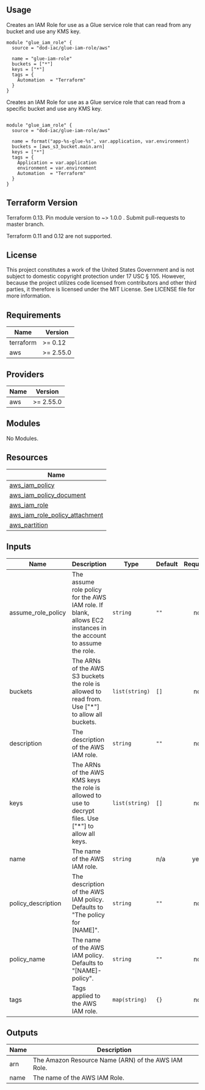 ## Usage

Creates an IAM Role for use as a Glue service role that can read from any bucket and use any KMS key.

```hcl
module "glue_iam_role" {
  source = "dod-iac/glue-iam-role/aws"

  name = "glue-iam-role"
  buckets = ["*"]
  keys = ["*"]
  tags = {
    Automation  = "Terraform"
  }
}
```

Creates an IAM Role for use as a Glue service role that can read from a specific bucket and use any KMS key.

```hcl

module "glue_iam_role" {
  source = "dod-iac/glue-iam-role/aws"

  name = format("app-%s-glue-%s", var.application, var.environment)
  buckets = [aws_s3_bucket.main.arn]
  keys = ["*"]
  tags = {
    Application = var.application
    environment = var.environment
    Automation  = "Terraform"
  }
}
```

## Terraform Version

Terraform 0.13. Pin module version to ~> 1.0.0 . Submit pull-requests to master branch.

Terraform 0.11 and 0.12 are not supported.

## License

This project constitutes a work of the United States Government and is not subject to domestic copyright protection under 17 USC § 105.  However, because the project utilizes code licensed from contributors and other third parties, it therefore is licensed under the MIT License.  See LICENSE file for more information.

## Requirements

| Name | Version |
|------|---------|
| terraform | >= 0.12 |
| aws | >= 2.55.0 |

## Providers

| Name | Version |
|------|---------|
| aws | >= 2.55.0 |

## Modules

No Modules.

## Resources

| Name |
|------|
| [aws_iam_policy](https://registry.terraform.io/providers/hashicorp/aws/latest/docs/resources/iam_policy) |
| [aws_iam_policy_document](https://registry.terraform.io/providers/hashicorp/aws/latest/docs/data-sources/iam_policy_document) |
| [aws_iam_role](https://registry.terraform.io/providers/hashicorp/aws/latest/docs/resources/iam_role) |
| [aws_iam_role_policy_attachment](https://registry.terraform.io/providers/hashicorp/aws/latest/docs/resources/iam_role_policy_attachment) |
| [aws_partition](https://registry.terraform.io/providers/hashicorp/aws/latest/docs/data-sources/partition) |

## Inputs

| Name | Description | Type | Default | Required |
|------|-------------|------|---------|:--------:|
| assume\_role\_policy | The assume role policy for the AWS IAM role.  If blank, allows EC2 instances in the account to assume the role. | `string` | `""` | no |
| buckets | The ARNs of the AWS S3 buckets the role is allowed to read from.  Use ["*"] to allow all buckets. | `list(string)` | `[]` | no |
| description | The description of the AWS IAM role. | `string` | `""` | no |
| keys | The ARNs of the AWS KMS keys the role is allowed to use to decrypt files.  Use ["*"] to allow all keys. | `list(string)` | `[]` | no |
| name | The name of the AWS IAM role. | `string` | n/a | yes |
| policy\_description | The description of the AWS IAM policy. Defaults to "The policy for [NAME]". | `string` | `""` | no |
| policy\_name | The name of the AWS IAM policy.  Defaults to "[NAME]-policy". | `string` | `""` | no |
| tags | Tags applied to the AWS IAM role. | `map(string)` | `{}` | no |

## Outputs

| Name | Description |
|------|-------------|
| arn | The Amazon Resource Name (ARN) of the AWS IAM Role. |
| name | The name of the AWS IAM Role. |
